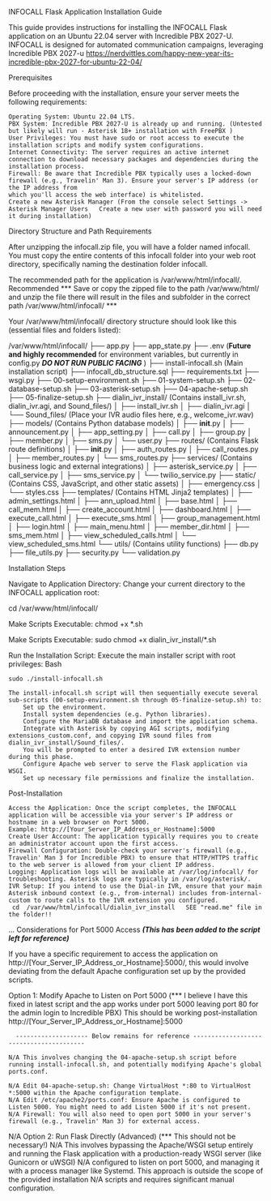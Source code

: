 ﻿INFOCALL Flask Application Installation Guide 


This guide provides instructions for installing the INFOCALL Flask application on an Ubuntu 22.04 server with Incredible PBX 2027-U. INFOCALL is designed for automated communication campaigns,
leveraging Incredible PBX 2027-u  https://nerdvittles.com/happy-new-year-its-incredible-pbx-2027-for-ubuntu-22-04/

Prerequisites

Before proceeding with the installation, ensure your server meets the following requirements:

    Operating System: Ubuntu 22.04 LTS.
    PBX System: Incredible PBX 2027-U is already up and running. (Untested but likely will run - Asterisk 18+ installation with FreePBX )
    User Privileges: You must have sudo or root access to execute the installation scripts and modify system configurations.
    Internet Connectivity: The server requires an active internet connection to download necessary packages and dependencies during the installation process.
    Firewall: Be aware that Incredible PBX typically uses a locked-down firewall (e.g., Travelin' Man 3). Ensure your server's IP address (or the IP address from
    which you'll access the web interface) is whitelisted.
    Create a new Asterisk Manager (From the console select Settings -> Asterisk Manager Users   Create a new user with password you will need it during installation)

Directory Structure and Path Requirements

After unzipping the infocall.zip file, you will have a folder named infocall. You must copy the entire contents of this infocall folder into your web root directory,
specifically naming the destination folder infocall.

The recommended path for the application is /var/www/html/infocall/.
Recommended *** Save or copy the zipped file to the path /var/www/html/ and unzip the file there will result in the files and subfolder in the correct path /var/www/html/infocall/   ***

Your /var/www/html/infocall/ directory structure should look like this (essential files and folders listed):  

/var/www/html/infocall/
├── app.py
├── app_state.py
├── .env                  (**Future and highly recommended** for environment variables, but currently in config.py ***DO NOT RUN PUBLIC FACING*** )
├── install-infocall.sh   (Main installation script)
├── infocall_db_structure.sql
├── requirements.txt
├── wsgi.py
├── 00-setup-environment.sh
├── 01-system-setup.sh
├── 02-database-setup.sh
├── 03-asterisk-setup.sh
├── 04-apache-setup.sh
├── 05-finalize-setup.sh
├── dialin_ivr_install/   (Contains install_ivr.sh, dialin_ivr.agi, and Sound_files/)
│   ├── install_ivr.sh
│   ├── dialin_ivr.agi
│   └── Sound_files/      (Place your IVR audio files here, e.g., welcome_ivr.wav)
├── models/               (Contains Python database models)
│   ├── __init__.py
│   ├── announcement.py
│   ├── app_setting.py
│   ├── call.py
│   ├── group.py
│   ├── member.py
│   ├── sms.py
│   └── user.py
├── routes/               (Contains Flask route definitions)
│   ├── __init__.py
│   ├── auth_routes.py
│   ├── call_routes.py
│   ├── member_routes.py
│   └── sms_routes.py
├── services/             (Contains business logic and external integrations)
│   ├── asterisk_service.py
│   ├── call_service.py
│   ├── sms_service.py
│   └── twilio_service.py
├── static/               (Contains CSS, JavaScript, and other static assets)
│   ├── emergency.css
│   └── styles.css
├── templates/            (Contains HTML Jinja2 templates)
│   ├── admin_settings.html
│   ├── ann_upload.html
│   ├── base.html
│   ├── call_mem.html
│   ├── create_account.html
│   ├── dashboard.html
│   ├── execute_call.html
│   ├── execute_sms.html
│   ├── group_management.html
│   ├── login.html
│   ├── main_menu.html
│   ├── member_dir.html
│   ├── sms_mem.html
│   ├── view_scheduled_calls.html
│   └── view_scheduled_sms.html
└── utils/                (Contains utility functions)
    ├── db.py
    ├── file_utils.py
    ├── security.py
    └── validation.py

Installation Steps
    
Navigate to Application Directory:
Change your current directory to the INFOCALL application root:

cd /var/www/html/infocall/

Make Scripts Executable:
chmod +x *.sh

Make Scripts Executable:
sudo chmod +x dialin_ivr_install/*.sh

Run the Installation Script:
Execute the main installer script with root privileges:
Bash

    sudo ./install-infocall.sh

    The install-infocall.sh script will then sequentially execute several sub-scripts (00-setup-environment.sh through 05-finalize-setup.sh) to:
        Set up the environment.
        Install system dependencies (e.g. Python libraries).
        Configure the MariaDB database and import the application schema.
        Integrate with Asterisk by copying AGI scripts, modifying extensions_custom.conf, and copying IVR sound files from dialin_ivr_install/Sound_files/.
        You will be prompted to enter a desired IVR extension number during this phase.
        Configure Apache web server to serve the Flask application via WSGI.
        Set up necessary file permissions and finalize the installation.

Post-Installation

    Access the Application: Once the script completes, the INFOCALL application will be accessible via your server's IP address or hostname in a web browser on Port 5000.
    Example: http://[Your_Server_IP_Address_or_Hostname]:5000
    Create User Account: The application typically requires you to create an administrator account upon the first access.
    Firewall Configuration: Double-check your server's firewall (e.g., Travelin' Man 3 for Incredible PBX) to ensure that HTTP/HTTPS traffic to the web server is allowed from your client IP address.
    Logging: Application logs will be available at /var/log/infocall/ for troubleshooting. Asterisk logs are typically in /var/log/asterisk/.
    IVR Setup: If you intend to use the Dial-in IVR, ensure that your main Asterisk inbound context (e.g., from-internal) includes from-internal-custom to route calls to the IVR extension you configured.
     cd  /var/www/html/infocall/dialin_ivr_install   SEE "read.me" file in the folder!! 
...
Considerations for Port 5000 Access ***(This has been added to the script left for reference)***

If you have a specific requirement to access the application on http://[Your_Server_IP_Address_or_Hostname]:5000/, this would involve deviating from the default Apache configuration set up by the provided scripts.

Option 1: Modify Apache to Listen on Port 5000 (*** I believe I have this fixed in latest script and the app works under port 5000 leaving port 80 for the admin login to Incredible PBX)
          This should be working post-installation http://[Your_Server_IP_Address_or_Hostname]:5000
          

      -------------------- Below remains for reference ----------------------------------------
          
    N/A This involves changing the 04-apache-setup.sh script before running install-infocall.sh, and potentially modifying Apache's global ports.conf.

    N/A Edit 04-apache-setup.sh: Change VirtualHost *:80 to VirtualHost *:5000 within the Apache configuration template.
    N/A Edit /etc/apache2/ports.conf: Ensure Apache is configured to Listen 5000. You might need to add Listen 5000 if it's not present.
    N/A Firewall: You will also need to open port 5000 in your server's firewall (e.g., Travelin' Man 3) for external access.

N/A Option 2: Run Flask Directly (Advanced) (*** This should not be necessary!) 
N/A This involves bypassing the Apache/WSGI setup entirely and running the Flask application with a production-ready WSGI server (like Gunicorn or uWSGI)
N/A configured to listen on port 5000, and managing it with a process manager like Systemd. This approach is outside the scope of the provided installation
N/A scripts and requires significant manual configuration.
